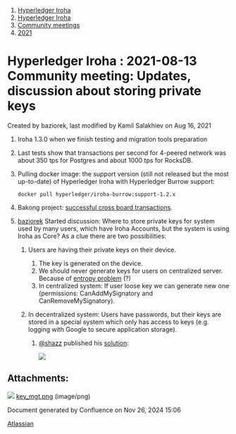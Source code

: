 1. [Hyperledger Iroha](index.html)
2. [Hyperledger Iroha](Hyperledger-Iroha_20873224.html)
3. [Community meetings](Community-meetings_21012606.html)
4. [2021](2021_21017536.html)

# Hyperledger Iroha : 2021-08-13 Community meeting: Updates, discussion about storing private keys

Created by baziorek, last modified by Kamil Salakhiev on Aug 16, 2021

1. Iroha 1.3.0 when we finish testing and migration tools preparation
2. Last tests show that transactions per second for 4-peered network was about 350 tps for Postgres and about 1000 tps for RocksDB.
3. Pulling docker image: the support version (still not released but the most up-to-date) of Hyperledger Iroha with Hyperledger Burrow support:
   
   ```
   docker pull hyperledger/iroha-burrow:support-1.2.x
   ```
4. Bakong project: [successful cross board transactions](https://twitter.com/nbccambodia/status/1425677964956422147).
5. [baziorek](https://lf-hyperledger.atlassian.net/wiki/people/70121:fcfd1447-e409-47ac-bf14-f78e6031899d?ref=confluence) Started discussion: Where to store private keys for system used by many users, which have Iroha Accounts, but the system is using Iroha as Core? As a clue there are two possibilities:
   
   1. Users are having their private keys on their device.
      
      1. The key is generated on the device.
      2. We should never generate keys for users on centralized server. Because of [entropy problem](https://qvault.io/cryptography/what-is-entropy-in-cryptography/) (?)
      3. In centralized system: If user loose key we can generate new one (permissions: CanAddMySignatory and CanRemoveMySignatory).
   2. In decentralized system: Users have passwords, but their keys are stored in a special system which only has access to keys (e.g. logging with Google to secure application storage).
      
      1. [@shazz](https://gist.github.com/shazz) published his [solution](https://gist.github.com/shazz/d10fcfbc47fb6283c83f07066bd56a05):
         
         ![](attachments/21013000/21017679.png?height=250)

## Attachments:

![](images/icons/bullet_blue.gif) [key\_mgt.png](attachments/21013000/21017679.png) (image/png)

Document generated by Confluence on Nov 26, 2024 15:06

[Atlassian](http://www.atlassian.com/)
